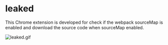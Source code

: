 # leaked

This Chrome extension is developed for check if the webpack sourceMap is enabled and download the source code when sourceMap enabled.

![leaked.gif](https://s2.loli.net/2022/03/07/WflIST1gkPMtaC8.gif)
